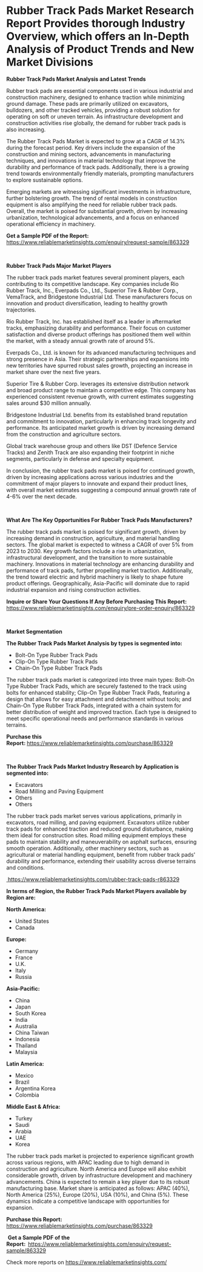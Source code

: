 <p><h1>Rubber Track Pads Market Research Report Provides thorough Industry Overview, which offers an In-Depth Analysis of Product Trends and New Market Divisions</h1></p><p><strong>Rubber Track Pads Market Analysis and Latest Trends</strong></p>
<p><p>Rubber track pads are essential components used in various industrial and construction machinery, designed to enhance traction while minimizing ground damage. These pads are primarily utilized on excavators, bulldozers, and other tracked vehicles, providing a robust solution for operating on soft or uneven terrain. As infrastructure development and construction activities rise globally, the demand for rubber track pads is also increasing.</p><p>The Rubber Track Pads Market is expected to grow at a CAGR of 14.3% during the forecast period. Key drivers include the expansion of the construction and mining sectors, advancements in manufacturing techniques, and innovations in material technology that improve the durability and performance of track pads. Additionally, there is a growing trend towards environmentally friendly materials, prompting manufacturers to explore sustainable options.</p><p>Emerging markets are witnessing significant investments in infrastructure, further bolstering growth. The trend of rental models in construction equipment is also amplifying the need for reliable rubber track pads. Overall, the market is poised for substantial growth, driven by increasing urbanization, technological advancements, and a focus on enhanced operational efficiency in machinery.</p></p>
<p><strong>Get a Sample PDF of the Report:&nbsp;</strong> <a href="https://www.reliablemarketinsights.com/enquiry/request-sample/863329?utm_campaign=1948&utm_medium=2&utm_source=Github&utm_content=ia&utm_term=17022025&utm_id=rubber-track-pads">https://www.reliablemarketinsights.com/enquiry/request-sample/863329</a></p>
<p>&nbsp;</p>
<p><strong>Rubber Track Pads Major Market Players</strong></p>
<p><p>The rubber track pads market features several prominent players, each contributing to its competitive landscape. Key companies include Rio Rubber Track, Inc., Everpads Co., Ltd., Superior Tire & Rubber Corp., VemaTrack, and Bridgestone Industrial Ltd. These manufacturers focus on innovation and product diversification, leading to healthy growth trajectories.</p><p>Rio Rubber Track, Inc. has established itself as a leader in aftermarket tracks, emphasizing durability and performance. Their focus on customer satisfaction and diverse product offerings has positioned them well within the market, with a steady annual growth rate of around 5%.</p><p>Everpads Co., Ltd. is known for its advanced manufacturing techniques and strong presence in Asia. Their strategic partnerships and expansions into new territories have spurred robust sales growth, projecting an increase in market share over the next five years.</p><p>Superior Tire & Rubber Corp. leverages its extensive distribution network and broad product range to maintain a competitive edge. This company has experienced consistent revenue growth, with current estimates suggesting sales around $30 million annually.</p><p>Bridgestone Industrial Ltd. benefits from its established brand reputation and commitment to innovation, particularly in enhancing track longevity and performance. Its anticipated market growth is driven by increasing demand from the construction and agriculture sectors.</p><p>Global track warehouse group and others like DST (Defence Service Tracks) and Zenith Track are also expanding their footprint in niche segments, particularly in defense and specialty equipment. </p><p>In conclusion, the rubber track pads market is poised for continued growth, driven by increasing applications across various industries and the commitment of major players to innovate and expand their product lines, with overall market estimates suggesting a compound annual growth rate of 4-6% over the next decade.</p></p>
<p>&nbsp;</p>
<p><strong>What Are The Key Opportunities For Rubber Track Pads Manufacturers?</strong></p>
<p><p>The rubber track pads market is poised for significant growth, driven by increasing demand in construction, agriculture, and material handling sectors. The global market is expected to witness a CAGR of over 5% from 2023 to 2030. Key growth factors include a rise in urbanization, infrastructural development, and the transition to more sustainable machinery. Innovations in material technology are enhancing durability and performance of track pads, further propelling market traction. Additionally, the trend toward electric and hybrid machinery is likely to shape future product offerings. Geographically, Asia-Pacific will dominate due to rapid industrial expansion and rising construction activities.</p></p>
<p><strong>Inquire or Share Your Questions If Any Before Purchasing This Report:</strong> <a href="https://www.reliablemarketinsights.com/enquiry/pre-order-enquiry/863329?utm_campaign=1948&utm_medium=2&utm_source=Github&utm_content=ia&utm_term=17022025&utm_id=rubber-track-pads">https://www.reliablemarketinsights.com/enquiry/pre-order-enquiry/863329</a></p>
<p>&nbsp;</p>
<p><strong>Market Segmentation</strong></p>
<p><strong>The Rubber Track Pads Market Analysis by types is segmented into:</strong></p>
<p><ul><li>Bolt-On Type Rubber Track Pads</li><li>Clip-On Type Rubber Track Pads</li><li>Chain-On Type Rubber Track Pads</li></ul></p>
<p><p>The rubber track pads market is categorized into three main types: Bolt-On Type Rubber Track Pads, which are securely fastened to the track using bolts for enhanced stability; Clip-On Type Rubber Track Pads, featuring a design that allows for easy attachment and detachment without tools; and Chain-On Type Rubber Track Pads, integrated with a chain system for better distribution of weight and improved traction. Each type is designed to meet specific operational needs and performance standards in various terrains.</p></p>
<p><strong>Purchase this Report:&nbsp;</strong><a href="https://www.reliablemarketinsights.com/purchase/863329?utm_campaign=1948&utm_medium=2&utm_source=Github&utm_content=ia&utm_term=17022025&utm_id=rubber-track-pads">https://www.reliablemarketinsights.com/purchase/863329</a></p>
<p>&nbsp;</p>
<p><strong>The Rubber Track Pads Market Industry Research by Application is segmented into:</strong></p>
<p><ul><li>Excavators</li><li>Road Milling and Paving Equipment</li><li>Others</li><li>Others</li></ul></p>
<p><p>The rubber track pads market serves various applications, primarily in excavators, road milling, and paving equipment. Excavators utilize rubber track pads for enhanced traction and reduced ground disturbance, making them ideal for construction sites. Road milling equipment employs these pads to maintain stability and maneuverability on asphalt surfaces, ensuring smooth operation. Additionally, other machinery sectors, such as agricultural or material handling equipment, benefit from rubber track pads' durability and performance, extending their usability across diverse terrains and conditions.</p></p>
<p><a href="https://www.reliablemarketinsights.com/rubber-track-pads-r863329?utm_campaign=1948&utm_medium=2&utm_source=Github&utm_content=ia&utm_term=17022025&utm_id=rubber-track-pads">&nbsp;https://www.reliablemarketinsights.com/rubber-track-pads-r863329</a></p>
<p><strong>In terms of Region, the Rubber Track Pads Market Players available by Region are:</strong></p>
<p>
    <p> <strong> North America: </strong>
        <ul>
            <li>United States</li>
            <li>Canada</li>
        </ul>
        </p> 
    <p> <strong> Europe: </strong>
        <ul>
            <li>Germany</li>
            <li>France</li>
            <li>U.K.</li>
            <li>Italy</li>
            <li>Russia</li>
        </ul>
        </p> 
    <p> <strong> Asia-Pacific: </strong>
        <ul>
            <li>China</li>
            <li>Japan</li>
            <li>South Korea</li>
            <li>India</li>
            <li>Australia</li>
            <li>China Taiwan</li>
            <li>Indonesia</li>
            <li>Thailand</li>
            <li>Malaysia</li>
        </ul>
        </p> 
    <p> <strong> Latin America: </strong>
        <ul>
            <li>Mexico</li>
            <li>Brazil</li>
            <li>Argentina Korea</li>
            <li>Colombia</li>
        </ul>
        </p> 
    <p> <strong> Middle East & Africa: </strong>
        <ul>
            <li>Turkey</li>
            <li>Saudi</li>
            <li>Arabia</li>
            <li>UAE</li>
            <li>Korea</li>
        </ul>
    </p>
    </p>
<p><p>The rubber track pads market is projected to experience significant growth across various regions, with APAC leading due to high demand in construction and agriculture. North America and Europe will also exhibit considerable growth, driven by infrastructure development and machinery advancements. China is expected to remain a key player due to its robust manufacturing base. Market share is anticipated as follows: APAC (40%), North America (25%), Europe (20%), USA (10%), and China (5%). These dynamics indicate a competitive landscape with opportunities for expansion.</p></p>
<p><strong>Purchase this Report: </strong><a href="https://www.reliablemarketinsights.com/purchase/863329?utm_campaign=1948&utm_medium=2&utm_source=Github&utm_content=ia&utm_term=17022025&utm_id=rubber-track-pads">https://www.reliablemarketinsights.com/purchase/863329</a></p>
<p>&nbsp;<strong>Get a Sample PDF of the Report:&nbsp;&nbsp;</strong><a href="https://www.reliablemarketinsights.com/enquiry/request-sample/863329?utm_campaign=1948&utm_medium=2&utm_source=Github&utm_content=ia&utm_term=17022025&utm_id=rubber-track-pads">https://www.reliablemarketinsights.com/enquiry/request-sample/863329</a></p>
<p><strong></strong></p>
<p>Check more reports on <a href="https://www.reliablemarketinsights.com/?utm_campaign=1948&utm_medium=2&utm_source=Github&utm_content=ia&utm_term=17022025&utm_id=rubber-track-pads">https://www.reliablemarketinsights.com/</a></p>
